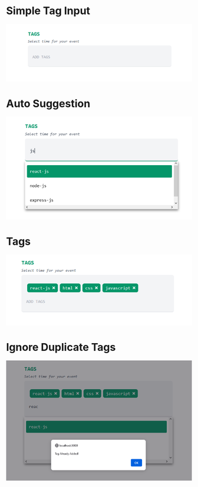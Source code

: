 # Simple Tag Input
![alt text](https://raw.githubusercontent.com/DevTeertha/tag-input/main/screenshots/1.PNG)

# Auto Suggestion
![alt text](https://raw.githubusercontent.com/DevTeertha/tag-input/main/screenshots/2.PNG)

# Tags
![alt text](https://raw.githubusercontent.com/DevTeertha/tag-input/main/screenshots/3.PNG)

# Ignore Duplicate Tags
![alt text](https://raw.githubusercontent.com/DevTeertha/tag-input/main/screenshots/4.PNG)
